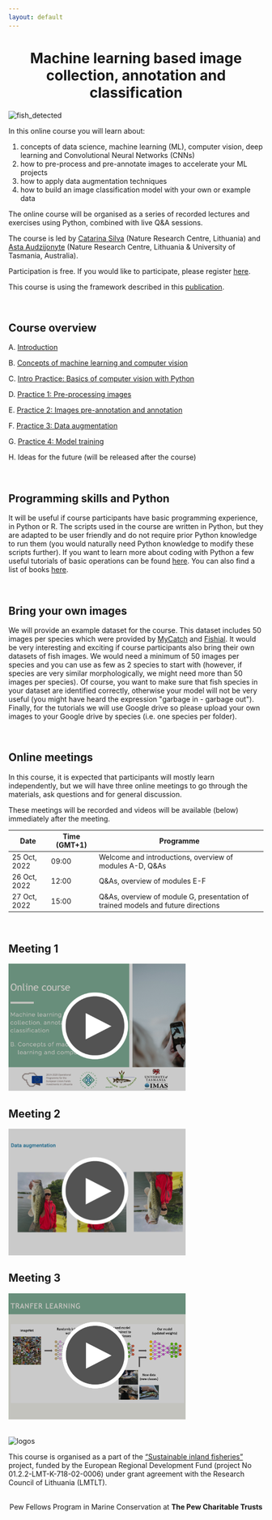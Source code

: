 ```yaml
---
layout: default
---
```


<h1 style="text-align:center;">Machine learning based image collection, annotation and classification</h1>

![fish_detected](./images/fish_detected.png)



In this online course you will learn about:

1. concepts of data science, machine learning (ML), computer vision, deep learning and Convolutional Neural Networks (CNNs)
2. how to pre-process and pre-annotate images to accelerate your ML projects 
3. how to apply data augmentation techniques 
4. how to build an image classification model with your own or example data
  

The online course will be organised as a series of recorded lectures and exercises using Python, combined with live Q&A sessions.

The course is led by [Catarina Silva](https://catarinasilva.weebly.com/) (Nature Research Centre, Lithuania) and [Asta Audzijonyte](https://astaaudzi.com/) (Nature Research Centre, Lithuania & University of Tasmania, Australia). 

Participation is free. If you would like to participate, please register [here](https://forms.gle/kpPaXWFBVZ1fApob6).

This course is using the framework described in this [publication](https://www.biorxiv.org/content/10.1101/2022.06.29.498112v1.abstract).

<br/>

## Course overview


A. [Introduction](A-introduction.md)

B. [Concepts of machine learning and computer vision](B-ML-concepts.md)

C. [Intro Practice: Basics of computer vision with Python](C-intro-practice.md)

D. [Practice 1: Pre-processing images](D-practice-1.md)

E. [Practice 2: Images pre-annotation and annotation](E-practice-2.md)

F. [Practice 3: Data augmentation](F-practice-3.md)

G. [Practice 4: Model training](G-practice-4.md)

H. Ideas for the future (will be released after the course)

<br/>

## Programming skills and Python

It will be useful if course participants have basic programming experience, in Python or R. The scripts used in the course are written in Python, but they are adapted to be user friendly and do not require prior Python knowledge to run them (you would naturally need Python knowledge to modify these scripts further). If you want to learn more about coding with Python a few useful tutorials of basic operations can be found [here](https://www.learnpython.org/). You can also find a list of books [here](https://wiki.python.org/moin/IntroductoryBooks).

<br/>

## Bring your own images

We will provide an example dataset for the course. This dataset includes 50 images per species which were provided by [MyCatch](https://mycatch.ca/) and [Fishial](https://fishial.ai/).
It would be very interesting and exciting if course participants also bring their own datasets of fish images. We would need a minimum of 50 images per species and you can use as few as 2 species to start with (however, if species are very similar morphologically, we might need more than 50 images per species). Of course, you want to make sure that fish species in your dataset are identified correctly, otherwise your model will not be very useful (you might have heard the expression "garbage in - garbage out"). Finally, for the tutorials we will use Google drive so please upload your own images to your Google drive by species (i.e. one species per folder). 

<br/>

## Online meetings

In this course, it is expected that participants will mostly learn independently, but we will have three online meetings to go through the materials, ask questions and for general discussion. 

These meetings will be recorded and videos will be available (below) immediately after the meeting.

| Date  | Time (GMT+1) | Programme |
| ------------- | ------------- |----|
| 25 Oct, 2022  | 09:00  | Welcome and introductions, overview of modules A-D, Q&As|
| 26 Oct, 2022  | 12:00  | Q&As, overview of modules E-F
| 27 Oct, 2022  | 15:00  | Q&As, overview of module G, presentation of trained models and future directions

<br/>

## Meeting 1

<a href="https://youtu.be/IBS0rmMxPRQ">
    <img alt="Qries" src="./images/video_thumbnail1.png"
    width="350">
</a>

      
<br/>

## Meeting 2

<a href="https://youtu.be/f9XE4dTAlu0">
    <img alt="Qries" src="./images/video_thumbnail2.png"
    width="350">
</a>

<br/>

## Meeting 3

<a href="https://youtu.be/gIm1fdNlC5g">
    <img alt="Qries" src="./images/video_thumbnail3.png"
    width="350">
</a>
      
<br/>
<br/>

![logos](./images/logos_all.png)

This course is organised as a part of the [“Sustainable inland fisheries”](https://en.sif.lt/home%20--%20EN/) project, funded by the European Regional Development Fund (project No 01.2.2-LMT-K-718-02-0006) under grant agreement with the Research Council of Lithuania (LMTLT).

<br/>

<center>
Pew Fellows Program in Marine Conservation at

<b>
The Pew Charitable Trusts
</b>

</center> 
 